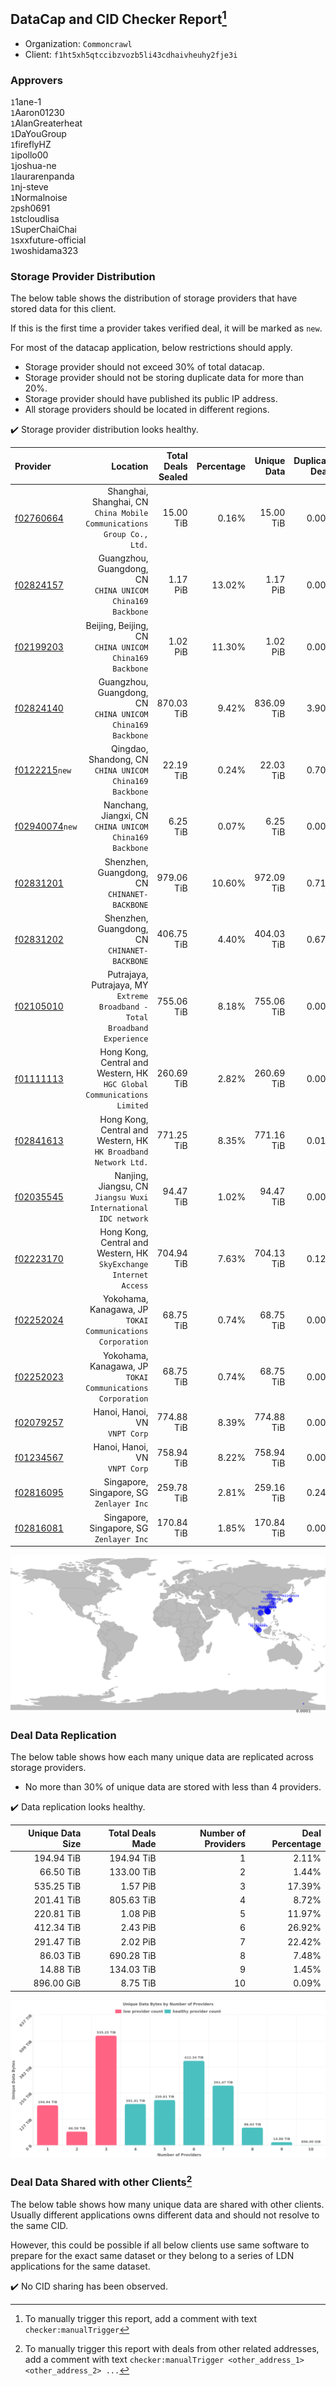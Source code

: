 ## DataCap and CID Checker Report[^1]
 - Organization: `Commoncrawl`
 - Client: `f1ht5xh5qtccibzvozb5li43cdhaivheuhy2fje3i`
### Approvers
`1`1ane-1<br/>`1`Aaron01230<br/>`1`AlanGreaterheat<br/>`1`DaYouGroup<br/>`1`fireflyHZ<br/>`1`ipollo00<br/>`1`joshua-ne<br/>`1`laurarenpanda<br/>`1`nj-steve<br/>`1`Normalnoise<br/>`2`psh0691<br/>`1`stcloudlisa<br/>`1`SuperChaiChai<br/>`1`sxxfuture-official<br/>`1`woshidama323


### Storage Provider Distribution
The below table shows the distribution of storage providers that have stored data for this client.

If this is the first time a provider takes verified deal, it will be marked as `new`.

For most of the datacap application, below restrictions should apply.
 - Storage provider should not exceed 30% of total datacap.
 - Storage provider should not be storing duplicate data for more than 20%.
 - Storage provider should have published its public IP address.
 - All storage providers should be located in different regions.

✔️ Storage provider distribution looks healthy.

| Provider                                                    |                                                                      Location | Total Deals Sealed | Percentage | Unique Data | Duplicate Deals |
| :---------------------------------------------------------- | ----------------------------------------------------------------------------: | -----------------: | ---------: | ----------: | --------------: |
| [f02760664](https://filfox.info/en/address/f02760664)       |      Shanghai, Shanghai, CN<br/>`China Mobile Communications Group Co., Ltd.` |          15.00 TiB |      0.16% |   15.00 TiB |           0.00% |
| [f02824157](https://filfox.info/en/address/f02824157)       |                 Guangzhou, Guangdong, CN<br/>`CHINA UNICOM China169 Backbone` |           1.17 PiB |     13.02% |    1.17 PiB |           0.00% |
| [f02199203](https://filfox.info/en/address/f02199203)       |                     Beijing, Beijing, CN<br/>`CHINA UNICOM China169 Backbone` |           1.02 PiB |     11.30% |    1.02 PiB |           0.00% |
| [f02824140](https://filfox.info/en/address/f02824140)       |                 Guangzhou, Guangdong, CN<br/>`CHINA UNICOM China169 Backbone` |         870.03 TiB |      9.42% |  836.09 TiB |           3.90% |
| [f0122215](https://filfox.info/en/address/f0122215)`new`    |                    Qingdao, Shandong, CN<br/>`CHINA UNICOM China169 Backbone` |          22.19 TiB |      0.24% |   22.03 TiB |           0.70% |
| [f02940074](https://filfox.info/en/address/f02940074)`new`  |                    Nanchang, Jiangxi, CN<br/>`CHINA UNICOM China169 Backbone` |           6.25 TiB |      0.07% |    6.25 TiB |           0.00% |
| [f02831201](https://filfox.info/en/address/f02831201)       |                               Shenzhen, Guangdong, CN<br/>`CHINANET-BACKBONE` |         979.06 TiB |     10.60% |  972.09 TiB |           0.71% |
| [f02831202](https://filfox.info/en/address/f02831202)       |                               Shenzhen, Guangdong, CN<br/>`CHINANET-BACKBONE` |         406.75 TiB |      4.40% |  404.03 TiB |           0.67% |
| [f02105010](https://filfox.info/en/address/f02105010)       | Putrajaya, Putrajaya, MY<br/>`Extreme Broadband - Total Broadband Experience` |         755.06 TiB |      8.18% |  755.06 TiB |           0.00% |
| [f01111113](https://filfox.info/en/address/f01111113)       |    Hong Kong, Central and Western, HK<br/>`HGC Global Communications Limited` |         260.69 TiB |      2.82% |  260.69 TiB |           0.00% |
| [f02841613](https://filfox.info/en/address/f02841613)       |            Hong Kong, Central and Western, HK<br/>`HK Broadband Network Ltd.` |         771.25 TiB |      8.35% |  771.16 TiB |           0.01% |
| [f02035545](https://filfox.info/en/address/f02035545)       |             Nanjing, Jiangsu, CN<br/>`Jiangsu Wuxi International IDC network` |          94.47 TiB |      1.02% |   94.47 TiB |           0.00% |
| [f02223170](https://filfox.info/en/address/f02223170)       |          Hong Kong, Central and Western, HK<br/>`SkyExchange Internet Access` |         704.94 TiB |      7.63% |  704.13 TiB |           0.12% |
| [f02252024](https://filfox.info/en/address/f02252024)       |                 Yokohama, Kanagawa, JP<br/>`TOKAI Communications Corporation` |          68.75 TiB |      0.74% |   68.75 TiB |           0.00% |
| [f02252023](https://filfox.info/en/address/f02252023)       |                 Yokohama, Kanagawa, JP<br/>`TOKAI Communications Corporation` |          68.75 TiB |      0.74% |   68.75 TiB |           0.00% |
| [f02079257](https://filfox.info/en/address/f02079257)       |                                              Hanoi, Hanoi, VN<br/>`VNPT Corp` |         774.88 TiB |      8.39% |  774.88 TiB |           0.00% |
| [f01234567](https://filfox.info/en/address/f01234567)       |                                              Hanoi, Hanoi, VN<br/>`VNPT Corp` |         758.94 TiB |      8.22% |  758.94 TiB |           0.00% |
| [f02816095](https://filfox.info/en/address/f02816095)       |                                   Singapore, Singapore, SG<br/>`Zenlayer Inc` |         259.78 TiB |      2.81% |  259.16 TiB |           0.24% |
| [f02816081](https://filfox.info/en/address/f02816081)       |                                   Singapore, Singapore, SG<br/>`Zenlayer Inc` |         170.84 TiB |      1.85% |  170.84 TiB |           0.00% |

<img src="https://raw.githubusercontent.com/data-preservation-programs/filplus-checker-assets/main/filecoin-project/filecoin-plus-large-datasets/issues/2287/1705976774227.png"/>

### Deal Data Replication
The below table shows how each many unique data are replicated across storage providers.

- No more than 30% of unique data are stored with less than 4 providers.

✔️ Data replication looks healthy.

| Unique Data Size | Total Deals Made | Number of Providers | Deal Percentage |
| ---------------: | ---------------: | ------------------: | --------------: |
|       194.94 TiB |       194.94 TiB |                   1 |           2.11% |
|        66.50 TiB |       133.00 TiB |                   2 |           1.44% |
|       535.25 TiB |         1.57 PiB |                   3 |          17.39% |
|       201.41 TiB |       805.63 TiB |                   4 |           8.72% |
|       220.81 TiB |         1.08 PiB |                   5 |          11.97% |
|       412.34 TiB |         2.43 PiB |                   6 |          26.92% |
|       291.47 TiB |         2.02 PiB |                   7 |          22.42% |
|        86.03 TiB |       690.28 TiB |                   8 |           7.48% |
|        14.88 TiB |       134.03 TiB |                   9 |           1.45% |
|       896.00 GiB |         8.75 TiB |                  10 |           0.09% |

<img src="https://raw.githubusercontent.com/data-preservation-programs/filplus-checker-assets/main/filecoin-project/filecoin-plus-large-datasets/issues/2287/1705976774911.png"/>

### Deal Data Shared with other Clients[^3]
The below table shows how many unique data are shared with other clients.
Usually different applications owns different data and should not resolve to the same CID.

However, this could be possible if all below clients use same software to prepare for the exact same dataset or they belong to a series of LDN applications for the same dataset.

✔️ No CID sharing has been observed.

[^1]: To manually trigger this report, add a comment with text `checker:manualTrigger`

[^2]: Deals from those addresses are combined into this report as they are specified with `checker:manualTrigger`

[^3]: To manually trigger this report with deals from other related addresses, add a comment with text `checker:manualTrigger <other_address_1> <other_address_2> ...`

